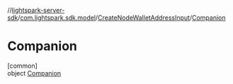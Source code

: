 //[lightspark-server-sdk](../../../../index.md)/[com.lightspark.sdk.model](../../index.md)/[CreateNodeWalletAddressInput](../index.md)/[Companion](index.md)

# Companion

[common]\
object [Companion](index.md)
